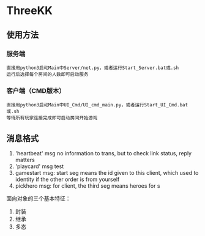 # ThreeKK

## 使用方法
### 服务端
	直接用python3启动Main中Server/net.py，或者运行Start_Server.bat或.sh
	运行后选择每个房间的人数即可启动服务
### 客户端（CMD版本）
	直接用python3启动Main中UI_Cmd/UI_cmd_main.py，或者运行Start_UI_Cmd.bat或.sh
	等待所有玩家连接完成即可启动房间开始游戏

## 消息格式 
1. 'heartbeat' msg
	no information to trans, but to check link status, reply matters  
2. 'playcard' msg
	test
3. gamestart msg:
	start seg means the id given to this client, which used to identity if the other order is from yourself
4. pickhero msg:
	for client, the third seg means heroes for s

面向对象的三个基本特征：

1. 封装
2. 继承
3. 多态

